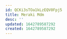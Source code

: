 ```yaml
---
id: QCKi3sTOa1kLzEQV0Fpj5
title: Meraki Mdm
desc: ''
updated: 1642789587292
created: 1642789587292
---
```



